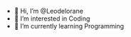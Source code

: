 - 👋 Hi, I’m @Leodelorane
- 👀 I’m interested in Coding
- 🌱 I’m currently learning Programming 


<!---
Leodelorane/Leodelorane is a ✨ special ✨ repository because its `README.md` (this file) appears on your GitHub profile.
You can click the Preview link to take a look at your changes.
--->
